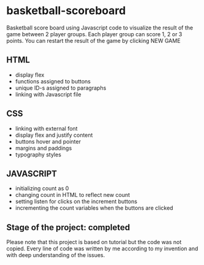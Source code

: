 # basketball-scoreboard

Basketball score board using Javascript code to visualize the result of the game between 2 player groups. Each player group can score 1, 2 or 3 points. You can restart the result of the game by clicking NEW GAME

## HTML
- display flex
- functions assigned to buttons
- unique ID-s assigned to paragraphs
- linking with Javascript file

## CSS
- linking with external font
- display flex and justify content
- buttons hover and pointer
- margins and paddings
- typography styles

## JAVASCRIPT
- initializing count as 0
- changing count in HTML to reflect new count
- setting listen for clicks on the increment buttons
- incrementing the count variables when the buttons are clicked 

## Stage of the project: completed

Please note that this project is based on tutorial but the code was not copied. Every line of code was written by me according to my invention and with deep understanding of the issues.
